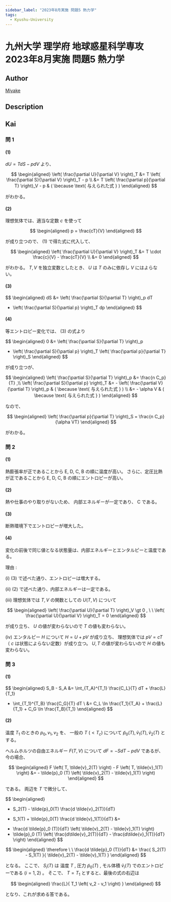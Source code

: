 ```yaml
---
sidebar_label: "2023年8月実施 問題5 熱力学"
tags:
  - Kyushu-University
---
```

# 九州大学 理学府 地球惑星科学専攻 2023年8月実施 問題5 熱力学

## **Author**
[Miyake](https://miyake.github.io/exams/index.html)

## **Description**

## **Kai**
### 問 1
#### (1)
$dU=TdS-pdV$ より、

$$
  \begin{aligned}
  \left( \frac{\partial U}{\partial V} \right)_T
  &= T \left( \frac{\partial S}{\partial V} \right)_T - p
  \\
  &= T \left( \frac{\partial p}{\partial T} \right)_V - p
  & ( \because \text{ 与えられた式 } )
  \end{aligned}
$$

がわかる。

#### (2)
理想気体では、適当な定数 $c$ を使って

$$
  \begin{aligned}
  p = \frac{cT}{V}
  \end{aligned}
$$

が成り立つので、 (1) で得た式に代入して、

$$
  \begin{aligned}
  \left( \frac{\partial U}{\partial V} \right)_T
  &= T \cdot \frac{c}{V} - \frac{cT}{V}
  \\
  &= 0
  \end{aligned}
$$

がわかる。
$T,V$ を独立変数としたとき、 $U$ は $T$ のみに依存し $V$ にはよらない。

#### (3)

$$
  \begin{aligned}
  dS
  &= \left( \frac{\partial S}{\partial T} \right)_p dT
  + \left( \frac{\partial S}{\partial p} \right)_T dp
  \end{aligned}
$$

#### (4)
等エントロピー変化では、 (3) の式より

$$
  \begin{aligned}
  0
  &= \left( \frac{\partial S}{\partial T} \right)_p
  + \left( \frac{\partial S}{\partial p} \right)_T
  \left( \frac{\partial p}{\partial T} \right)_S
  \end{aligned}
$$

が成り立つが、

$$
  \begin{aligned}
  \left( \frac{\partial S}{\partial T} \right)_p
  &= \frac{n C_p}{T}
  ,\\
  \left( \frac{\partial S}{\partial p} \right)_T
  &= - \left( \frac{\partial V}{\partial T} \right)_p
  & ( \because \text{ 与えられた式 } )
  \\
  &= - \alpha V
  & ( \because \text{ 与えられた式 } )
  \end{aligned}
$$

なので、

$$
  \begin{aligned}
  \left( \frac{\partial p}{\partial T} \right)_S
  = \frac{n C_p}{\alpha VT}
  \end{aligned}
$$

がわかる。

### 問 2
#### (1)
熱膨張率が正であることから E, D, C, B の順に温度が高い。
さらに、定圧比熱が正であることから E, D, C, B の順にエントロピーが高い。

#### (2)
熱や仕事のやり取りがないため、
内部エネルギーが一定であり、 C である。

#### (3)
断熱環境下でエントロピーが増大した。

#### (4)
変化の前後で同じ値となる状態量は、内部エネルギーとエンタルピーと温度である。

理由 :

(i) (3) で述べた通り、エントロピーは増大する。

(ii) (2) で述べた通り、内部エネルギーは一定である。

(iii) 理想気体では $T,V$ の関数としての $U(T,V)$ について

$$
  \begin{aligned}
  \left( \frac{\partial U}{\partial T} \right)_V \gt 0
  , \ \ 
  \left( \frac{\partial U}{\partial V} \right)_T = 0
  \end{aligned}
$$

が成り立ち、 $U$ の値が変わらないので $T$ の値も変わらない。

(iv) エンタルピー $H$ について $H=U+pV$ が成り立ち、
理想気体では $pV=cT$ （ $c$ は状態によらない定数）が成り立つ。
$U,T$ の値が変わらないので $H$ の値も変わらない。

### 問 3
#### (1)

$$
  \begin{aligned}
  S_B - S_A
  &= \int_{T_A}^{T_1} \frac{C_L}{T} dT + \frac{L}{T_1}
  + \int_{T_1}^{T_B} \frac{C_G}{T} dT
  \\
  &= C_L \ln \frac{T_1}{T_A} + \frac{L}{T_1} + C_G \ln \frac{T_B}{T_1}
  \end{aligned}
$$

#### (2)
温度 $T_1$ のときの $p_0, v_1, v_2$ を、
一般の $T \ ( \lt T_c )$ について
$\tilde{p}_0(T), \tilde{v}_1(T), \tilde{v}_2(T)$
とする。

ヘルムホルツの自由エネルギー $F(T,V)$ について
$dF = -S dT - pdV$
であるが、今の場合、

$$
\begin{aligned}
F \left( T, \tilde{v}_2(T) \right) - F \left( T, \tilde{v}_1(T) \right)
&= - \tilde{p}_0 (T) \left( \tilde{v}_2(T) - \tilde{v}_1(T) \right)
\end{aligned}
$$

である。
両辺を $T$ で微分して、

$$
\begin{aligned}
- S_2(T) - \tilde{p}_0(T) \frac{d \tilde{v}_2(T)}{dT}
+ S_1(T) + \tilde{p}_0(T) \frac{d \tilde{v}_1(T)}{dT}
&=
- \frac{d \tilde{p}_0 (T)}{dT} \left( \tilde{v}_2(T) - \tilde{v}_1(T) \right)
- \tilde{p}_0 (T)
\left( \frac{d\tilde{v}_2(T)}{dT} - \frac{d\tilde{v}_1(T)}{dT} \right)
\end{aligned}
$$

$$
\begin{aligned}
\therefore \ \
\frac{d \tilde{p}_0 (T)}{dT}
&= 
\frac{ S_2(T) - S_1(T) }{ \tilde{v}_2(T) - \tilde{v}_1(T) }
\end{aligned}
$$

となる。
ここで、 $S_i(T)$ は
温度 $T$ , 圧力 $\tilde{p}_0(T)$ , モル体積 $\tilde{v}_i(T)$
でのエントロピーである $(i=1,2)$ 。
そこで、 $T=T_1$ とすると、最後の式の右辺は

$$
\begin{aligned}
\frac{L}{ T_1 \left( v_2 - v_1 \right) }
\end{aligned}
$$

となり、これが求める答である。